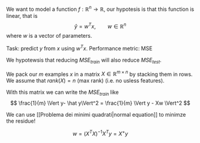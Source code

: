 
We want to model a function $f : \mathbb{R}^n \to \mathbb{R}$, our hypotesis is that this function is linear, that is
$$
\hat y = w^T x, \qquad w \in \mathbb{R}^n
$$
where $w$ is a vector of parameters.

Task: predict $y$ from $x$ using $w^T x$.
Performance metric: MSE

We hypotewsis that reducing $MSE_{train}$ will also reduce $MSE_{test}$.

We pack our $m$ examples $x$ in a matrix $X \in \mathbb{R}^{m\times n}$ by stacking them in rows. We assume that $rank(X)=n$ (max rank) (i.e. no usless features).

With this matrix we can write the $MSE_{train}$ like
$$
\frac{1}{m} \Vert y- \hat y\Vert^2 = \frac{1}{m} \Vert y - Xw \Vert^2
$$

We can use [[Problema dei minimi quadrati|normal equation]] to minimze the residue!

$$
w = (X^TX)^{-1}X^Ty = X^+y
$$



